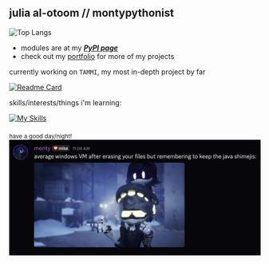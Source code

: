 ## julia al-otoom // montypythonist
![Top Langs](https://github-readme-stats.vercel.app/api/top-langs/?username=montypythonist&layout=compact&theme=cobalt)
- modules are at my ***[PyPI page](https://pypi.org/user/montypythonist)***
- check out my [portfolio](https://montypythonist.carrd.co/) for more of my projects

currently working on `TAMMI`, my most in-depth project by far

[![Readme Card](https://github-readme-stats.vercel.app/api/pin/?username=montypythonist&repo=tammi)](https://github.com/montypythonist/tammi)

skills/interests/things i'm learning:

[![My Skills](https://skillicons.dev/icons?i=github,linux,py,pytorch,raspberrypi,js,tensorflow,ubuntu,vscode,git,anaconda,arduino,cpp,githubactions,gradle,html,java,powershell,robloxstudio,bots)](https://skillicons.dev)

<sub>have a good day/night!</sub>
![N-status-murder-drones](status.png)

